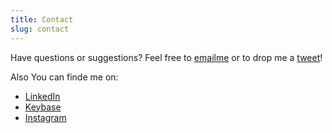 ```yaml
---
title: Contact
slug: contact
---
```


Have questions or suggestions? Feel free to [emailme](mailto:szacilowski.piotr@gmail.com) or to drop me a [tweet](https://twitter.com/szacilowski)!

Also You can finde me on:

* [LinkedIn](https://www.linkedin.com/in/piotrszacilowski/)
* [Keybase](https://keybase.io/piotrszacilowski)
* [Instagram](https://www.instagram.com/piotrszacilowski/)